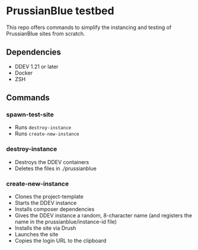 # PrussianBlue testbed
This repo offers commands to simplify the instancing and testing of PrussianBlue sites from scratch.

## Dependencies

* DDEV 1.21 or later
* Docker
* ZSH

## Commands

### spawn-test-site

* Runs `destroy-instance`
* Runs `create-new-instance`

### destroy-instance

* Destroys the DDEV containers
* Deletes the files in ./prussianblue

### create-new-instance

* Clones the project-template
* Starts the DDEV instance
* Installs composer dependencies
* Gives the DDEV instance a random, 8-character name (and registers the name in the prussianblue/instance-id file)
* Installs the site via Drush
* Launches the site
* Copies the login URL to the clipboard
